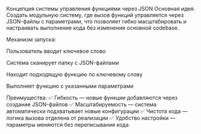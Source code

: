 Концепция системы управления функциями через JSON
Основная идея:
Создать модульную систему, где вызов функций управляется через JSON-файлы с параметрами, что позволяет гибко масштабировать и настраивать выполнение кода без изменения основной codebase.

Механизм запуска:

Пользователь вводит ключевое слово

Система сканирует папку с JSON-файлами

Находит подходящую функцию по ключевому слову

Выполняет функцию с указанными параметрами

Преимущества:
✅ Гибкость — новые функции добавляются через создание JSON-файлов
✅ Масштабируемость — система автоматически подхватывает новые конфигурации
✅ Чистота кода — логика вызова отделена от реализации
✅ Удобство настройки — параметры меняются без переписывания кода

